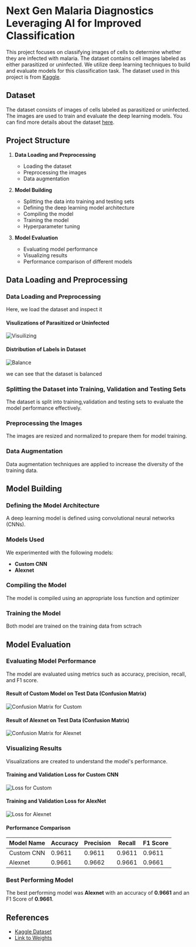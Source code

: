 # Next Gen Malaria Diagnostics Leveraging AI for Improved Classification

This project focuses on classifying images of cells to determine whether they are infected with malaria. The dataset contains cell images labeled as either parasitized or uninfected. We utilize deep learning techniques to build and evaluate models for this classification task. The dataset used in this project is from [Kaggle](https://www.kaggle.com/datasets/iarunava/cell-images-for-detecting-malaria).

## Dataset

The dataset consists of images of cells labeled as parasitized or uninfected. The images are used to train and evaluate the deep learning models. You can find more details about the dataset [here](https://www.kaggle.com/datasets/iarunava/cell-images-for-detecting-malaria).

## Project Structure

1. **Data Loading and Preprocessing**
    - Loading the dataset
    - Preprocessing the images
    - Data augmentation
      
2. **Model Building**
    - Splitting the data into training and testing sets
    - Defining the deep learning model architecture
    - Compiling the model
    - Training the model
    - Hyperparameter tuning

3. **Model Evaluation**
    - Evaluating model performance
    - Visualizing results
    - Performance comparison of different models
    
## Data Loading and Preprocessing

### Data Loading and Preprocessing

Here, we load the dataset and inspect it 

#### Visulizations of Parasitized or Uninfected

![Visuilizing](https://github.com/QHaider4622/Next-Gen-Malaria-Diagnostics-Leveraging-AI-for-Improved-Classification/assets/79516393/89f4d37c-7740-4a00-914d-96d256ac51f8)

#### Distribution of Labels in Dataset

![Balance](https://github.com/QHaider4622/Next-Gen-Malaria-Diagnostics-Leveraging-AI-for-Improved-Classification/assets/79516393/a066e458-63e2-40d5-9e26-e55477fdad57)

we can see that the dataset is balanced

### Splitting the Dataset into Training, Validation and Testing Sets

The dataset is split into training,validation and testing sets to evaluate the model performance effectively.

### Preprocessing the Images

The images are resized and normalized to prepare them for model training.

### Data Augmentation

Data augmentation techniques are applied to increase the diversity of the training data.

## Model Building

### Defining the Model Architecture

A deep learning model is defined using convolutional neural networks (CNNs).

### Models Used

We experimented with the following models:
- **Custom CNN**
- **Alexnet**

### Compiling the Model

The model is compiled using an appropriate loss function and optimizer

### Training the Model

Both model are trained on the training data from sctrach

## Model Evaluation 

### Evaluating Model Performance

The model are evaluated using metrics such as accuracy, precision, recall, and F1 score.

#### Result of Custom Model on Test Data (Confusion Matrix)

![Confusion Matrix for Custom](https://github.com/QHaider4622/Next-Gen-Malaria-Diagnostics-Leveraging-AI-for-Improved-Classification/assets/79516393/ad823e08-1b55-4235-ad77-c101e8522d42)

#### Result of Alexnet on Test Data (Confusion Matrix)

![Confusion Matrix for Alexnet](https://github.com/QHaider4622/Next-Gen-Malaria-Diagnostics-Leveraging-AI-for-Improved-Classification/assets/79516393/c9296aa7-fba6-4c9a-93ba-e576f0aaf3b0)

### Visualizing Results

Visualizations are created to understand the model's performance.

#### Training and Validation Loss for Custom CNN
![Loss for Custom](https://github.com/QHaider4622/Next-Gen-Malaria-Diagnostics-Leveraging-AI-for-Improved-Classification/assets/79516393/3a3ece7f-43dc-4e2d-a0ce-0afa963af09f)

#### Training and Validation Loss for AlexNet
![Loss for Alexnet](https://github.com/QHaider4622/Next-Gen-Malaria-Diagnostics-Leveraging-AI-for-Improved-Classification/assets/79516393/9a3276fe-20bf-417a-b042-89d34c41ba86)

#### Performance Comparison
| Model Name        | Accuracy    | Precision   | Recall      | F1 Score    |
|-------------------|-------------|-------------|-------------|-------------|
| Custom CNN        | 0.9611      | 0.9611      | 0.9611      | 0.9611      |
| Alexnet           | 0.9661      | 0.9662      | 0.9661      | 0.9661      |


### Best Performing Model

The best performing model was **Alexnet** with an accuracy of **0.9661** and an F1 Score of **0.9661**.

## References
- [Kaggle Dataset](https://www.kaggle.com/datasets/iarunava/cell-images-for-detecting-malaria)
- [Link to Weights ](https://drive.google.com/drive/folders/1cvAzkkrjB8zoLPRPZ_imi-KGGEOnAI0W?usp=drive_link)

